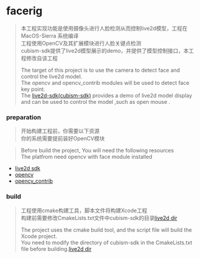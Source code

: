 # facerig

> 本工程实现功能是使用摄像头进行人脸检测从而控制live2d模型，工程在MacOS-Sierra 系统编译<br>
> 工程使用OpenCV及其扩展模块进行人脸关键点检测<br>
> cubism-sdk提供了live2d模型展示的demo，并提供了模型控制接口，本工程修改自该工程
> 
> The target of this project is to use the camera to detect face and control the live2d model.<br>
> The opencv and opencv_contrib modules will be used to detect face key point.<br>
> The [live2d-sdk(cubism-sdk)](https://www.live2d.com) provides a demo of live2d model display and can be used to control the model ,such as open mouse .

### preparation

> 开始构建工程前，你需要以下资源<br>
> 你的系统需要提前装好OpenCV模块

> Before build the project, You will need the following resources<br>
> The platfrom need opencv with face module installed

* [live2d sdk](https://www.live2d.com/en/download/cubism-sdk/download-native/)
* [opencv](https://opencv.org/releases/)
* [opencv_contrib](https://github.com/opencv/opencv_contrib)

### build

> 工程使用cmake构建工具，脚本文件将构建Xcode工程<br>
> 构建前需要修改CmakeLists.txt文件中cubism-sdk的目录[live2d dir](https://github.com/skygoo/faceRig/blob/2587b00a21534e60202f2cf85cac1c34d4b73f41/CMakeLists.txt#L30)
> 
> The project uses the cmake build tool, and the script file will build the Xcode project.<br>
> You need to modify the directory of cubism-sdk in the CmakeLists.txt file before building.[live2d dir](https://github.com/skygoo/faceRig/blob/2587b00a21534e60202f2cf85cac1c34d4b73f41/CMakeLists.txt#L30)
> 
> 